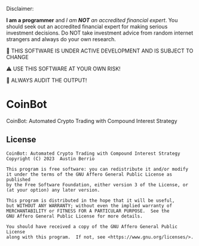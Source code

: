 Disclaimer:

**I am a programmer** and _I am **NOT** an accredited financial expert_. You
should seek out an accredited financial expert for making serious investment
decisions. Do NOT take investment advice from random internet strangers and
always do your own research.

📝 THIS SOFTWARE IS UNDER ACTIVE DEVELOPMENT AND IS SUBJECT TO CHANGE

⚠️ USE THIS SOFTWARE AT YOUR OWN RISK!

🚨 ALWAYS AUDIT THE OUTPUT!

# CoinBot

CoinBot: Automated Crypto Trading with Compound Interest Strategy

## License

    CoinBot: Automated Crypto Trading with Compound Interest Strategy
    Copyright (C) 2023  Austin Berrio

    This program is free software: you can redistribute it and/or modify
    it under the terms of the GNU Affero General Public License as published
    by the Free Software Foundation, either version 3 of the License, or
    (at your option) any later version.

    This program is distributed in the hope that it will be useful,
    but WITHOUT ANY WARRANTY; without even the implied warranty of
    MERCHANTABILITY or FITNESS FOR A PARTICULAR PURPOSE.  See the
    GNU Affero General Public License for more details.

    You should have received a copy of the GNU Affero General Public License
    along with this program.  If not, see <https://www.gnu.org/licenses/>.
